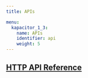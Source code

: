 ```yaml
---
title: APIs

menu:
  kapacitor_1_3:
    name: APIs
    identifier: api
    weight: 5
---
```


## [HTTP API Reference](/kapacitor/v1.3/api/api/)